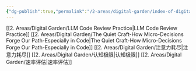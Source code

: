 ```yaml
---
{"dg-publish":true,"permalink":"/2-areas/digital-garden/index-of-digital-garden/","tags":["gardenEntry"]}
---
```



 [[2. Areas/Digital Garden/LLM Code Review Practice\|LLM Code Review Practice]]
 [[2. Areas/Digital Garden/The Quiet Craft-How Micro-Decisions Forge Our Path-Especially in Code\|The Quiet Craft-How Micro-Decisions Forge Our Path-Especially in Code]]
 [[2. Areas/Digital Garden/注意力耗尽\|注意力耗尽]]
 [[2. Areas/Digital Garden/认知极限\|认知极限]]
 [[2. Areas/Digital Garden/速率评估\|速率评估]]

